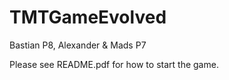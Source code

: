 # TMTGameEvolved
Bastian P8, Alexander &amp; Mads P7

Please see README.pdf for how to start the game.
